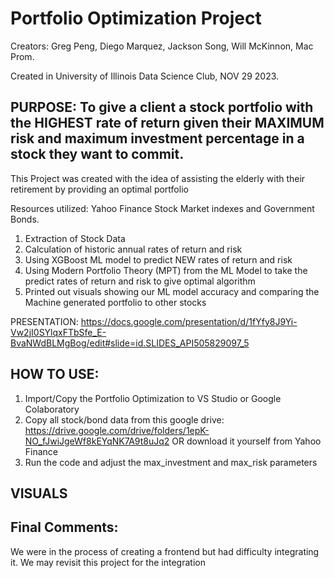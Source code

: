 # Portfolio Optimization Project

Creators: Greg Peng, Diego Marquez, Jackson Song, Will McKinnon, Mac Prom. 

Created in University of Illinois Data Science Club, NOV 29 2023.

## PURPOSE: To give a client a stock portfolio with the HIGHEST rate of return given their MAXIMUM risk and maximum investment percentage in a stock they want to commit.

This Project was created with the idea of assisting the elderly with their retirement by providing an optimal portfolio 

Resources utilized: Yahoo Finance Stock Market indexes and Government Bonds.  
1) Extraction of Stock Data
2) Calculation of historic annual rates of return and risk
3) Using XGBoost ML model to predict NEW rates of return and risk
4) Using Modern Portfolio Theory (MPT) from the ML Model to take the predict rates of return and risk to give optimal algorithm
5) Printed out visuals showing our ML model accuracy and comparing the Machine generated portfolio to other stocks

PRESENTATION: https://docs.google.com/presentation/d/1fYfy8J9Yi-Vw2jI0SYlqxFTbSfe_E-BvaNWdBLMgBog/edit#slide=id.SLIDES_API505829097_5


## HOW TO USE:

1. Import/Copy the Portfolio Optimization to VS Studio or Google Colaboratory
2. Copy all stock/bond data from this google drive: https://drive.google.com/drive/folders/1epK-NO_fJwiJgeWf8kEYqNK7A9t8uJq2 OR download it yourself from Yahoo Finance
3. Run the code and adjust the max_investment and max_risk parameters

## VISUALS


## Final Comments:
We were in the process of creating a frontend but had difficulty integrating it. We may revisit this project for the integration

 
